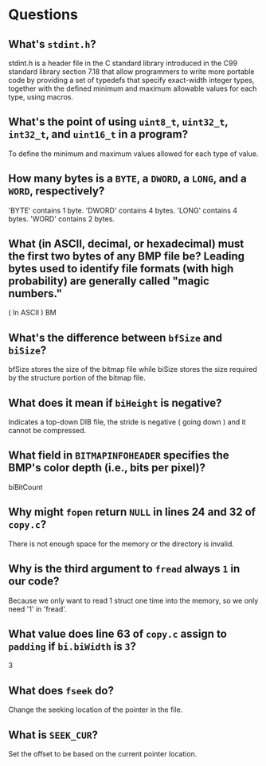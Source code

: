 # Questions

## What's `stdint.h`?

stdint.h is a header file in the C standard library introduced in the C99 standard library section 7.18 that allow programmers to write more portable code by providing a set of typedefs that specify exact-width integer types, together with the defined minimum and maximum allowable values for each type, using macros.

## What's the point of using `uint8_t`, `uint32_t`, `int32_t`, and `uint16_t` in a program?

To define the minimum and maximum values allowed for each type of value.

## How many bytes is a `BYTE`, a `DWORD`, a `LONG`, and a `WORD`, respectively?

'BYTE' contains 1 byte.
'DWORD' contains 4 bytes.
'LONG' contains 4 bytes.
'WORD' contains 2 bytes.

## What (in ASCII, decimal, or hexadecimal) must the first two bytes of any BMP file be? Leading bytes used to identify file formats (with high probability) are generally called "magic numbers."

( In ASCII ) BM

## What's the difference between `bfSize` and `biSize`?

bfSize stores the size of the bitmap file while biSize stores the size required by the structure portion of the bitmap file.

## What does it mean if `biHeight` is negative?

Indicates a top-down DIB file, the stride is negative ( going down ) and it cannot be compressed.

## What field in `BITMAPINFOHEADER` specifies the BMP's color depth (i.e., bits per pixel)?

biBitCount

## Why might `fopen` return `NULL` in lines 24 and 32 of `copy.c`?

There is not enough space for the memory or the directory is invalid.

## Why is the third argument to `fread` always `1` in our code?

Because we only want to read 1 struct one time into the memory, so we only need '1' in 'fread'.

## What value does line 63 of `copy.c` assign to `padding` if `bi.biWidth` is `3`?

3

## What does `fseek` do?

Change the seeking location of the pointer in the file.

## What is `SEEK_CUR`?

Set the offset to be based on the current pointer location.

